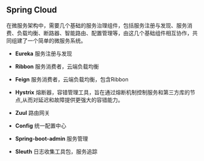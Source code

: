 ## Spring Cloud

在微服务架构中，需要几个基础的服务治理组件，包括服务注册与发现、服务消费、负载均衡、断路器、智能路由、配置管理等，由这几个基础组件相互协作，共同组建了一个简单的微服务系统。

- **Eureka** 服务注册与发现

- **Ribbon** 服务消费者，云端负载均衡

- **Feign** 服务消费者，云端负载均衡，包含Ribbon

- **Hystrix** 熔断器，容错管理工具，旨在通过熔断机制控制服务和第三方库的节点,从而对延迟和故障提供更强大的容错能力。

- **Zuul** 路由网关 

- **Config** 统一配置中心

- **Spring-boot-admin** 服务管理

- **Sleuth** 日志收集工具包，服务追踪





